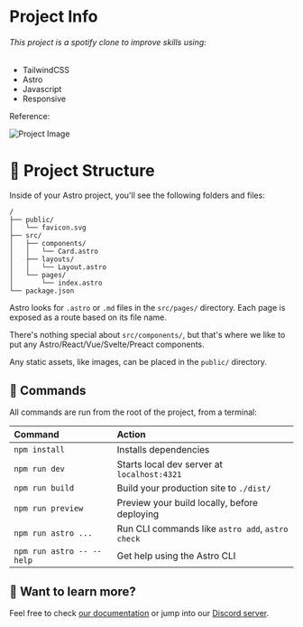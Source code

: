 # Project Info

###### This project is a spotify clone to improve skills using:

* TailwindCSS
* Astro
* Javascript
* Responsive

Reference:

<image src="public/images/project.png" alt="Project Image" />

# 🚀 Project Structure

Inside of your Astro project, you'll see the following folders and files:

```text
/
├── public/
│   └── favicon.svg
├── src/
│   ├── components/
│   │   └── Card.astro
│   ├── layouts/
│   │   └── Layout.astro
│   └── pages/
│       └── index.astro
└── package.json
```

Astro looks for `.astro` or `.md` files in the `src/pages/` directory. Each page is exposed as a route based on its file name.

There's nothing special about `src/components/`, but that's where we like to put any Astro/React/Vue/Svelte/Preact components.

Any static assets, like images, can be placed in the `public/` directory.

## 🧞 Commands

All commands are run from the root of the project, from a terminal:

| Command                     | Action                                               |
| :-------------------------- | :--------------------------------------------------- |
| `npm install`             | Installs dependencies                                |
| `npm run dev`             | Starts local dev server at `localhost:4321`        |
| `npm run build`           | Build your production site to `./dist/`            |
| `npm run preview`         | Preview your build locally, before deploying         |
| `npm run astro ...`       | Run CLI commands like `astro add`, `astro check` |
| `npm run astro -- --help` | Get help using the Astro CLI                         |

## 👀 Want to learn more?

Feel free to check [our documentation](https://docs.astro.build) or jump into our [Discord server](https://astro.build/chat).
